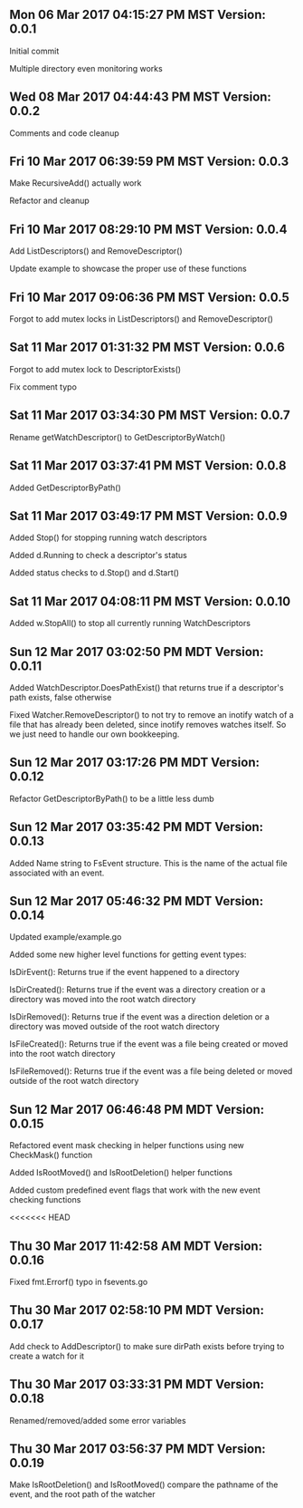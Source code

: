 ## Mon 06 Mar 2017 04:15:27 PM MST Version: 0.0.1
Initial commit

Multiple directory even monitoring works

## Wed 08 Mar 2017 04:44:43 PM MST Version: 0.0.2
Comments and code cleanup

## Fri 10 Mar 2017 06:39:59 PM MST Version: 0.0.3
Make RecursiveAdd() actually work

Refactor and cleanup

## Fri 10 Mar 2017 08:29:10 PM MST Version: 0.0.4
Add ListDescriptors() and RemoveDescriptor()

Update example to showcase the proper use of these functions

## Fri 10 Mar 2017 09:06:36 PM MST Version: 0.0.5
Forgot to add mutex locks in ListDescriptors() and RemoveDescriptor()

## Sat 11 Mar 2017 01:31:32 PM MST Version: 0.0.6
Forgot to add mutex lock to DescriptorExists()

Fix comment typo

## Sat 11 Mar 2017 03:34:30 PM MST Version: 0.0.7
Rename getWatchDescriptor() to GetDescriptorByWatch()

## Sat 11 Mar 2017 03:37:41 PM MST Version: 0.0.8
Added GetDescriptorByPath()

## Sat 11 Mar 2017 03:49:17 PM MST Version: 0.0.9

Added Stop() for stopping running watch descriptors

Added d.Running to check a descriptor's status

Added status checks to d.Stop() and d.Start()

## Sat 11 Mar 2017 04:08:11 PM MST Version: 0.0.10
Added w.StopAll() to stop all currently running WatchDescriptors

## Sun 12 Mar 2017 03:02:50 PM MDT Version: 0.0.11

Added WatchDescriptor.DoesPathExist() that returns true if a descriptor's path
exists, false otherwise

Fixed Watcher.RemoveDescriptor() to not try to remove an inotify watch
of a file that has already been deleted, since inotify removes watches
itself. So we just need to handle our own bookkeeping.

## Sun 12 Mar 2017 03:17:26 PM MDT Version: 0.0.12

Refactor GetDescriptorByPath() to be a little less dumb

## Sun 12 Mar 2017 03:35:42 PM MDT Version: 0.0.13

Added Name string to FsEvent structure. This is the name of the actual file
associated with an event.

## Sun 12 Mar 2017 05:46:32 PM MDT Version: 0.0.14

Updated example/example.go

Added some new higher level functions for getting event types:

IsDirEvent(): Returns true if the event happened to a directory

IsDirCreated(): Returns true if the event was a directory creation or
                a directory was moved into the root watch directory

IsDirRemoved(): Returns true if the event was a direction deletion or
                a directory was moved outside of the root watch directory

IsFileCreated(): Returns true if the event was a file being created or moved
                 into the root watch directory

IsFileRemoved(): Returns true if the event was a file being deleted or moved
                 outside of the root watch directory

## Sun 12 Mar 2017 06:46:48 PM MDT Version: 0.0.15

Refactored event mask checking in helper functions using new CheckMask() function

Added IsRootMoved() and IsRootDeletion() helper functions

Added custom predefined event flags that work with the new event checking functions

<<<<<<< HEAD
## Thu 30 Mar 2017 11:42:58 AM MDT Version: 0.0.16

Fixed fmt.Errorf() typo in fsevents.go

## Thu 30 Mar 2017 02:58:10 PM MDT Version: 0.0.17
Add check to AddDescriptor() to make sure dirPath exists
before trying to create a watch for it

## Thu 30 Mar 2017 03:33:31 PM MDT Version: 0.0.18
Renamed/removed/added some error variables

## Thu 30 Mar 2017 03:56:37 PM MDT Version: 0.0.19
Make IsRootDeletion() and IsRootMoved() compare the pathname of the event, and the root
path of the watcher
